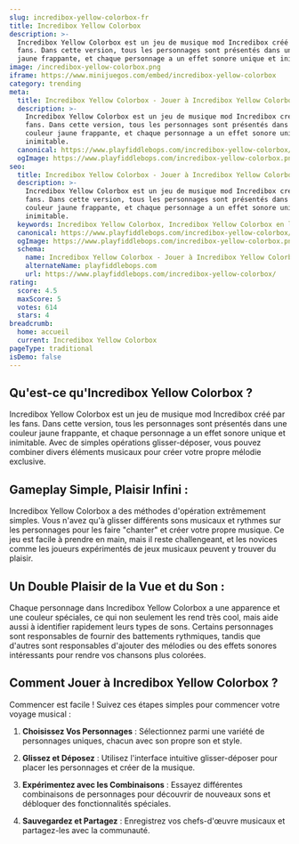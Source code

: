 ```yaml
---
slug: incredibox-yellow-colorbox-fr
title: Incredibox Yellow Colorbox
description: >-
  Incredibox Yellow Colorbox est un jeu de musique mod Incredibox créé par les
  fans. Dans cette version, tous les personnages sont présentés dans une couleur
  jaune frappante, et chaque personnage a un effet sonore unique et inimitable.
image: /incredibox-yellow-colorbox.png
iframe: https://www.minijuegos.com/embed/incredibox-yellow-colorbox
category: trending
meta:
  title: Incredibox Yellow Colorbox - Jouer à Incredibox Yellow Colorbox en Ligne
  description: >-
    Incredibox Yellow Colorbox est un jeu de musique mod Incredibox créé par les
    fans. Dans cette version, tous les personnages sont présentés dans une
    couleur jaune frappante, et chaque personnage a un effet sonore unique et
    inimitable.
  canonical: https://www.playfiddlebops.com/incredibox-yellow-colorbox/
  ogImage: https://www.playfiddlebops.com/incredibox-yellow-colorbox.png
seo:
  title: Incredibox Yellow Colorbox - Jouer à Incredibox Yellow Colorbox en Ligne
  description: >-
    Incredibox Yellow Colorbox est un jeu de musique mod Incredibox créé par les
    fans. Dans cette version, tous les personnages sont présentés dans une
    couleur jaune frappante, et chaque personnage a un effet sonore unique et
    inimitable.
  keywords: Incredibox Yellow Colorbox, Incredibox Yellow Colorbox en ligne
  canonical: https://www.playfiddlebops.com/incredibox-yellow-colorbox/
  ogImage: https://www.playfiddlebops.com/incredibox-yellow-colorbox.png
  schema:
    name: Incredibox Yellow Colorbox - Jouer à Incredibox Yellow Colorbox en Ligne
    alternateName: playfiddlebops.com
    url: https://www.playfiddlebops.com/incredibox-yellow-colorbox/
rating:
  score: 4.5
  maxScore: 5
  votes: 614
  stars: 4
breadcrumb:
  home: accueil
  current: Incredibox Yellow Colorbox
pageType: traditional
isDemo: false
---
```


## Qu'est-ce qu'Incredibox Yellow Colorbox ?

Incredibox Yellow Colorbox est un jeu de musique mod Incredibox créé par les fans. Dans cette version, tous les personnages sont présentés dans une couleur jaune frappante, et chaque personnage a un effet sonore unique et inimitable. Avec de simples opérations glisser-déposer, vous pouvez combiner divers éléments musicaux pour créer votre propre mélodie exclusive.

## Gameplay Simple, Plaisir Infini :

Incredibox Yellow Colorbox a des méthodes d'opération extrêmement simples. Vous n'avez qu'à glisser différents sons musicaux et rythmes sur les personnages pour les faire "chanter" et créer votre propre musique. Ce jeu est facile à prendre en main, mais il reste challengeant, et les novices comme les joueurs expérimentés de jeux musicaux peuvent y trouver du plaisir.

## Un Double Plaisir de la Vue et du Son :

Chaque personnage dans Incredibox Yellow Colorbox a une apparence et une couleur spéciales, ce qui non seulement les rend très cool, mais aide aussi à identifier rapidement leurs types de sons. Certains personnages sont responsables de fournir des battements rythmiques, tandis que d'autres sont responsables d'ajouter des mélodies ou des effets sonores intéressants pour rendre vos chansons plus colorées.

## Comment Jouer à Incredibox Yellow Colorbox ?

Commencer est facile ! Suivez ces étapes simples pour commencer votre voyage musical :

1. **Choisissez Vos Personnages** : Sélectionnez parmi une variété de personnages uniques, chacun avec son propre son et style.

1. **Glissez et Déposez** : Utilisez l'interface intuitive glisser-déposer pour placer les personnages et créer de la musique.

1. **Expérimentez avec les Combinaisons** : Essayez différentes combinaisons de personnages pour découvrir de nouveaux sons et débloquer des fonctionnalités spéciales.

1. **Sauvegardez et Partagez** : Enregistrez vos chefs-d'œuvre musicaux et partagez-les avec la communauté.